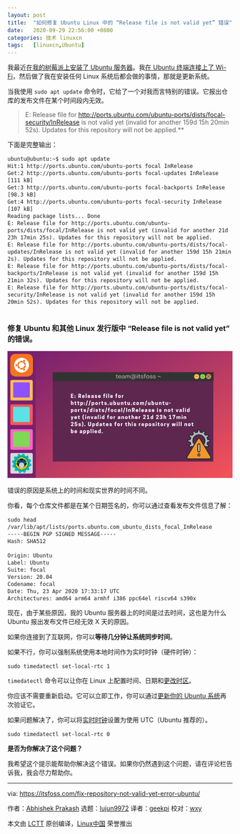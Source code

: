 ```yaml
---
layout: post
title:	"如何修复 Ubuntu Linux 中的 “Release file is not valid yet” 错误"
date:	2020-09-29 22:56:00 +0800 
categories:	技术 linuxcn 
tags:	[linuxcn,Ubuntu]
---
```



我最近[在我的树莓派上安装了 Ubuntu 服务器](https://itsfoss.com/install-ubuntu-server-raspberry-pi/)。我[在 Ubuntu 终端连接上了 Wi-Fi](https://itsfoss.com/connect-wifi-terminal-ubuntu/)，然后做了我在安装任何 Linux 系统后都会做的事情，那就是更新系统。


当我使用 `sudo apt update` 命令时，它给了一个对我而言特别的错误。它报出仓库的发布文件在某个时间段内无效。



> 
> E: Release file for <http://ports.ubuntu.com/ubuntu-ports/dists/focal-security/InRelease> is not valid yet (invalid for another 159d 15h 20min 52s). Updates for this repository will not be applied.\*\*
> 
> 
> 


下面是完整输出：



```
ubuntu@ubuntu:~$ sudo apt update
Hit:1 http://ports.ubuntu.com/ubuntu-ports focal InRelease    
Get:2 http://ports.ubuntu.com/ubuntu-ports focal-updates InRelease [111 kB]                           
Get:3 http://ports.ubuntu.com/ubuntu-ports focal-backports InRelease [98.3 kB]      
Get:4 http://ports.ubuntu.com/ubuntu-ports focal-security InRelease [107 kB]                     
Reading package lists... Done
E: Release file for http://ports.ubuntu.com/ubuntu-ports/dists/focal/InRelease is not valid yet (invalid for another 21d 23h 17min 25s). Updates for this repository will not be applied.
E: Release file for http://ports.ubuntu.com/ubuntu-ports/dists/focal-updates/InRelease is not valid yet (invalid for another 159d 15h 21min 2s). Updates for this repository will not be applied.
E: Release file for http://ports.ubuntu.com/ubuntu-ports/dists/focal-backports/InRelease is not valid yet (invalid for another 159d 15h 21min 32s). Updates for this repository will not be applied.
E: Release file for http://ports.ubuntu.com/ubuntu-ports/dists/focal-security/InRelease is not valid yet (invalid for another 159d 15h 20min 52s). Updates for this repository will not be applied.


```

### 修复 Ubuntu 和其他 Linux 发行版中 “Release file is not valid yet” 的错误。


![](/Asserts/Images/album/202009/29/225709i2j2pqrv2czhqc4q.png)


错误的原因是系统上的时间和现实世界的时间不同。


你看，每个仓库文件都是在某个日期签名的，你可以通过查看发布文件信息了解：



```
sudo head /var/lib/apt/lists/ports.ubuntu.com_ubuntu_dists_focal_InRelease
-----BEGIN PGP SIGNED MESSAGE-----
Hash: SHA512

Origin: Ubuntu
Label: Ubuntu
Suite: focal
Version: 20.04
Codename: focal
Date: Thu, 23 Apr 2020 17:33:17 UTC
Architectures: amd64 arm64 armhf i386 ppc64el riscv64 s390x

```

现在，由于某些原因，我的 Ubuntu 服务器上的时间是过去时间，这也是为什么 Ubuntu 报出发布文件已经无效 X 天的原因。


如果你连接到了互联网，你可以**等待几分钟让系统同步时间**。


如果不行，你可以强制系统使用本地时间作为实时时钟（硬件时钟）：



```
sudo timedatectl set-local-rtc 1

```

`timedatectl` 命令可以让你在 Linux 上配置时间、日期和[更改时区](https://itsfoss.com/change-timezone-ubuntu/)。


你应该不需要重新启动。它可以立即工作，你可以通过[更新你的 Ubuntu 系统](https://itsfoss.com/update-ubuntu/)再次验证它。


如果问题解决了，你可以将[实时时钟](https://www.computerhope.com/jargon/r/rtc.htm)设置为使用 UTC（Ubuntu 推荐的）。



```
sudo timedatectl set-local-rtc 0

```

**是否为你解决了这个问题？**


我希望这个提示能帮助你解决这个错误。如果你仍然遇到这个问题，请在评论栏告诉我，我会尽力帮助你。




---


via: <https://itsfoss.com/fix-repository-not-valid-yet-error-ubuntu/>


作者：[Abhishek Prakash](https://itsfoss.com/author/abhishek/) 选题：[lujun9972](https://github.com/lujun9972) 译者：[geekpi](https://github.com/geekpi) 校对：[wxy](https://github.com/wxy)


本文由 [LCTT](https://github.com/LCTT/TranslateProject) 原创编译，[Linux中国](https://linux.cn/) 荣誉推出
